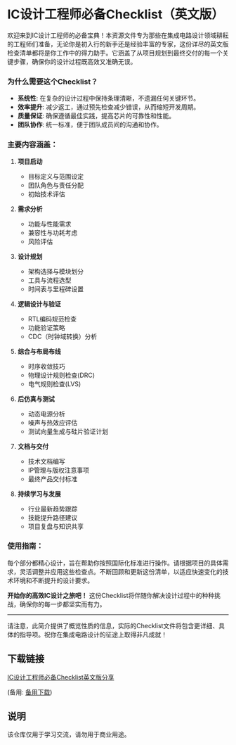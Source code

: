 # IC设计工程师必备Checklist（英文版）

欢迎来到IC设计工程师的必备宝典！本资源文件专为那些在集成电路设计领域耕耘的工程师们准备，无论你是初入行的新手还是经验丰富的专家，这份详尽的英文版检查清单都将是你工作中的得力助手。它涵盖了从项目规划到最终交付的每一个关键步骤，确保你的设计过程既高效又准确无误。

### 为什么需要这个Checklist？

- **系统性**: 在复杂的设计过程中保持条理清晰，不遗漏任何关键环节。
- **效率提升**: 减少返工，通过预先检查减少错误，从而缩短开发周期。
- **质量保证**: 确保遵循最佳实践，提高芯片的可靠性和性能。
- **团队协作**: 统一标准，便于团队成员间的沟通和协作。

### 主要内容涵盖：

1. **项目启动**
   - 目标定义与范围设定
   - 团队角色与责任分配
   - 初始技术评估

2. **需求分析**
   - 功能与性能需求
   - 兼容性与功耗考虑
   - 风险评估

3. **设计规划**
   - 架构选择与模块划分
   - 工具与流程选型
   - 时间表与里程碑设置

4. **逻辑设计与验证**
   - RTL编码规范检查
   - 功能验证策略
   - CDC（时钟域转换）分析

5. **综合与布局布线**
   - 时序收敛技巧
   - 物理设计规则检查(DRC)
   - 电气规则检查(LVS)

6. **后仿真与测试**
   - 动态电源分析
   - 噪声与热效应评估
   - 测试向量生成与硅片验证计划

7. **文档与交付**
   - 技术文档编写
   - IP管理与版权注意事项
   - 最终产品交付标准

8. **持续学习与发展**
   - 行业最新趋势跟踪
   - 技能提升路径建议
   - 项目复盘与知识共享

### 使用指南：

每个部分都精心设计，旨在帮助你按照国际化标准进行操作。请根据项目的具体需求，灵活调整并应用这些检查点。不断回顾和更新这份清单，以适应快速变化的技术环境和不断提升的设计要求。

**开始你的高效IC设计之旅吧！** 这份Checklist将伴随你解决设计过程中的种种挑战，确保你的每一步都坚实而有力。

---

请注意，此简介提供了概览性质的信息，实际的Checklist文件将包含更详细、具体的指导项。祝你在集成电路设计的征途上取得非凡成就！

## 下载链接
[IC设计工程师必备Checklist英文版分享](https://pan.quark.cn/s/65956453c54c) 

(备用: [备用下载](https://pan.baidu.com/s/1ZP_iuRiFDPrbeQw83MdlGg?pwd=1234))

## 说明

该仓库仅用于学习交流，请勿用于商业用途。
